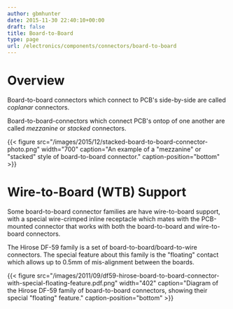 ```yaml
---
author: gbmhunter
date: 2015-11-30 22:40:10+00:00
draft: false
title: Board-to-Board
type: page
url: /electronics/components/connectors/board-to-board
---
```


# Overview

Board-to-board connectors which connect to PCB's side-by-side are called _coplanar_ connectors.

Board-to-board-connectors which connect PCB's ontop of one another are called _mezzanine_ or _stacked_ connectors.

{{< figure src="/images/2015/12/stacked-board-to-board-connector-photo.png" width="700" caption="An example of a "mezzanine" or "stacked" style of board-to-board connector." caption-position="bottom" >}}

# Wire-to-Board (WTB) Support

Some board-to-board connector families are have wire-to-board support, with a special wire-crimped inline receptacle which mates with the PCB-mounted connector that works with both the board-to-board and wire-to-board connectors.

The Hirose DF-59 family is a set of board-to-board/board-to-wire connectors. The special feature about this family is the "floating" contact which allows up to 0.5mm of mis-alignment between the boards.

{{< figure src="/images/2011/09/df59-hirose-board-to-board-connector-with-special-floating-feature.pdf.png" width="402" caption="Diagram of the Hirose DF-59 family of board-to-board connectors, showing their special "floating" feature." caption-position="bottom" >}}
